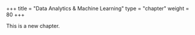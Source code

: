 +++
title = "Data Analytics & Machine Learning"
type = "chapter"
weight = 80
+++

This is a new chapter.